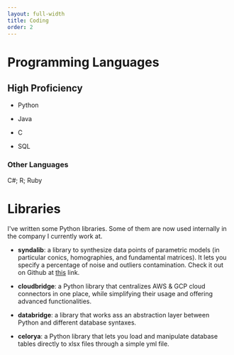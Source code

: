 ```yaml
---
layout: full-width
title: Coding
order: 2
---
```


# Programming Languages

## High Proficiency

+ Python

+ Java

+ C

+ SQL

  

### Other Languages

C#; R; Ruby





# Libraries

I've written some Python libraries. Some of them are now used internally in the company I currently work at.

+ **syndalib**: a library to synthesize data points of parametric models (in particular conics, homographies, and fundamental matrices). It lets you specify a percentage of noise and outliers contamination. Check it out on Github at [this](https://github.com/WilliamBonvini/syndalib) link.

+ **cloudbridge**: a Python library that centralizes AWS & GCP cloud connectors in one place, while simplifying their usage and offering advanced functionalities.

+ **databridge**: a library that works ass an abstraction layer between Python and different database syntaxes.

+ **celorya**: a Python library that lets you load and manipulate database tables directly to xlsx files through a simple yml file.





